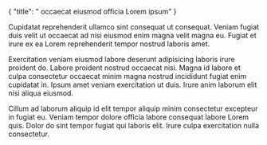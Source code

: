 {
  "title": " occaecat eiusmod officia Lorem ipsum"
}

Cupidatat reprehenderit ullamco sint consequat ut consequat. Veniam fugiat duis velit ut occaecat ad nisi eiusmod enim magna velit magna eu. Fugiat et irure ex ea Lorem reprehenderit tempor nostrud laboris amet.

Exercitation veniam eiusmod labore deserunt adipisicing laboris irure proident do. Labore proident nostrud occaecat nisi. Magna id labore et culpa consectetur occaecat minim magna nostrud incididunt fugiat enim cupidatat in. Ipsum amet veniam exercitation ut duis. Irure anim laborum elit nisi aliqua eiusmod.

Cillum ad laborum aliquip id elit tempor aliquip minim consectetur excepteur in fugiat eu. Veniam tempor dolore officia labore consequat labore Lorem quis. Dolor do sint tempor fugiat qui laboris elit. Irure culpa exercitation nulla consectetur.